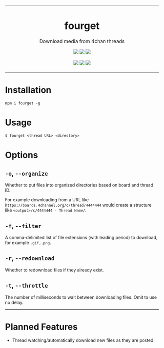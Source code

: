 <p align="center">
	<table>
		<tbody>
			<td align="center">
				<h1>fourget</h1>
				<p>Download media from 4chan threads</p>
				<p>
					<a href="https://www.npmjs.com/package/fourget"><img src="https://img.shields.io/npm/v/fourget?color=crimson&label=fourget&logo=npm&style=flat-square"></a>
					<a href="https://www.npmjs.com/package/fourget"><img src="https://img.shields.io/npm/dt/fourget?color=crimson&logo=npm&style=flat-square"></a>
					<a href="https://www.npmjs.com/package/fourget"><img src="https://img.shields.io/librariesio/release/npm/fourget?color=crimson&logo=npm&style=flat-square"></a>
				</p>
				<p>
					<a href="https://github.com/depthbomb/fourget/releases/latest"><img src="https://img.shields.io/github/release-date/depthbomb/fourget.svg?label=Released&logo=github&style=flat-square"></a>
					<a href="https://github.com/depthbomb/fourget/releases/latest"><img src="https://img.shields.io/github/release/depthbomb/fourget.svg?label=Stable&logo=github&style=flat-square"></a>
					<a href="https://github.com/depthbomb/fourget"><img src="https://img.shields.io/github/repo-size/depthbomb/fourget.svg?label=Repo%20Size&logo=github&style=flat-square"></a>
				</p>
				<img width="2000" height="0">
			</td>
		</tbody>
	</table>
</p>

# Installation

```
npm i fourget -g
```

# Usage

```
$ fourget <thread URL> <directory>
```

# Options

## `-o`, `--organize`

Whether to put files into organized directories based on board and thread ID.

For example downloading from a URL like `https://boards.4channel.org/c/thread/4444444` would create a structure like `<output>/c/4444444 - Thread Name/`.

## `-f`, `--filter`

A comma-delimited list of file extensions (with leading period) to download, for example `.gif,.png`.

## `-r`, `--redownload`

Whether to redownload files if they already exist.

## `-t`, `--throttle`

The number of milliseconds to wait between downloading files. Omit to use no delay.

---

# Planned Features

- Thread watching/automatically download new files as they are posted
